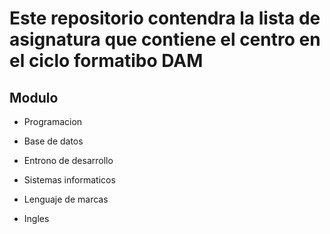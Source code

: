 # Este repositorio contendra la lista de asignatura que contiene el centro en el ciclo formatibo DAM

## Modulo

* Programacion

* Base de datos

* Entrono de desarrollo

* Sistemas informaticos

* Lenguaje de marcas

* Ingles
